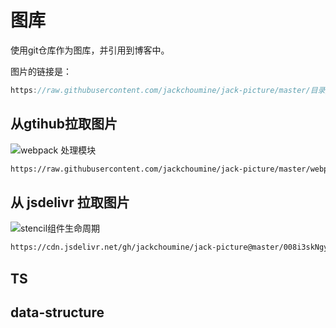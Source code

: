 # 图库

使用git仓库作为图库，并引用到博客中。

图片的链接是：

```js
https://raw.githubusercontent.com/jackchoumine/jack-picture/master/目录/文件名
```

## 从gtihub拉取图片  

![webpack 处理模块](https://raw.githubusercontent.com/jackchoumine/jack-picture/master/webpack/webpack.png)

```bash
https://raw.githubusercontent.com/jackchoumine/jack-picture/master/webpack/webpack.png
```
## 从 jsdelivr 拉取图片

![stencil组件生命周期](https://cdn.jsdelivr.net/gh/jackchoumine/jack-picture@master/008i3skNgy1gxyq0ishibj30u0147418.jpg)

```bash
https://cdn.jsdelivr.net/gh/jackchoumine/jack-picture@master/008i3skNgy1gxyq0ishibj30u0147418.jpg
```

## TS



## data-structure


